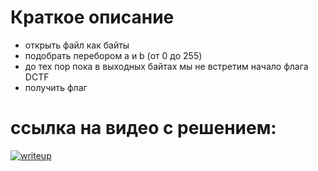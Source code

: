 # Краткое описание

* открыть файл как байты
* подобрать перебором a и b (от 0 до 255) 
* до тех пор пока в выходных байтах мы не встретим начало флага DCTF
* получить флаг

# ссылка на видео с решением:

[![writeup](https://img.youtube.com/vi/FJbz7YqI2BA/maxresdefault.jpg)](https://www.youtube.com/watch?v=FJbz7YqI2BA)
